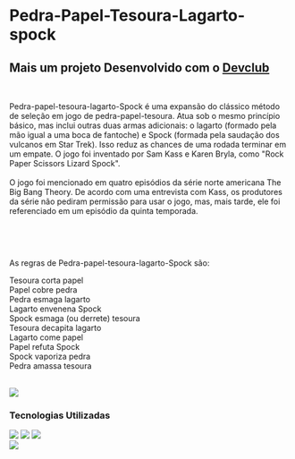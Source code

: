 <p><h1>Pedra-Papel-Tesoura-Lagarto-spock</h1>
<h2>Mais um projeto Desenvolvido com o <a href="https://rodolfomori.com.br/devclub">Devclub</a></h2>
<br>
<p>Pedra-papel-tesoura-lagarto-Spock é uma expansão do clássico método de seleção em jogo de pedra-papel-tesoura. Atua sob o mesmo princípio básico, mas inclui outras duas armas adicionais: o lagarto (formado pela mão igual a uma boca de fantoche) e Spock (formada pela saudação dos vulcanos em Star Trek). Isso reduz as chances de uma rodada terminar em um empate. O jogo foi inventado por Sam Kass e Karen Bryla, como "Rock Paper Scissors Lizard Spock".
  <br>
  <br>
O jogo foi mencionado em quatro episódios da série norte americana The Big Bang Theory. De acordo com uma entrevista com Kass, os produtores da série não pediram permissão para usar o jogo, mas, mais tarde, ele foi referenciado em um episódio da quinta temporada.</p>
<br></p>
<br>
<p>As regras de Pedra-papel-tesoura-lagarto-Spock são:

Tesoura corta papel <br>
Papel cobre pedra   <br>
Pedra esmaga lagarto  <br>
Lagarto envenena Spock  <br>
Spock esmaga (ou derrete) tesoura   <br>
Tesoura decapita lagarto  <br>
Lagarto come papel   <br>
Papel refuta Spock   <br>
Spock vaporiza pedra   <br>
Pedra amassa tesoura</p>

<br>
<img src="http://i.imgur.com/p9MPH.png">
<br>

<h3>Tecnologias Utilizadas</h3>

<img src="https://img.shields.io/badge/CSS-239120?&style=for-the-badge&logo=css3&logoColor=white" />
<img src="https://img.shields.io/badge/HTML5-E34F26?style=for-the-badge&logo=html5&logoColor=white" />
<img src="https://img.shields.io/badge/JavaScript-F7DF1E?style=for-the-badge&logo=javascript&logoColor=black">

<br>

<img src="https://app.circle.so/rails/active_storage/representations/redirect/eyJfcmFpbHMiOnsibWVzc2FnZSI6IkJBaHBCRUVYRlFJPSIsImV4cCI6bnVsbCwicHVyIjoiYmxvYl9pZCJ9fQ==--bbefc8766532acadfde1e2d84f813c8b8ccb646c/eyJfcmFpbHMiOnsibWVzc2FnZSI6IkJBaDdDRG9MWm05eWJXRjBTU0lJY0c1bkJqb0dSVlE2RkhKbGMybDZaVjkwYjE5c2FXMXBkRnNITUdrQ09BUTZDbk5oZG1WeWV3WTZDbk4wY21sd1ZBPT0iLCJleHAiOm51bGwsInB1ciI6InZhcmlhdGlvbiJ9fQ==--cfda350175ba87e768b4e96e935a8171fc679bec/Captura%20de%20tela%202024-01-17%20131713.png">

